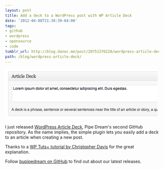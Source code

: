 ```yaml
---
layout: post
title: Add a deck to a WordPress post with WP Article Deck
date: '2012-04-08T21:30:39-04:00'
tags:
- github
- wordpress
- opensource
- code
tumblr_url: http://blog.danoc.me/post/20751376228/wordpress-article-deck
path: /blog/wordpress-article-deck/
---
```


![Screenshot of the Article Deck WordPress plugin](./article-deck-wordpress-plugin.png)

I just released [WordPress Article Deck](https://github.com/bupipedream/WordPress-Article-Deck), Pipe Dream's second GitHub repository. As the name implies, the simple plugin lets you easily add a deck to an article when creating a new post.

Thanks to a [WP Tuts+ tutorial by Christopher Davis](http://wp.tutsplus.com/tutorials/plugins/how-to-create-custom-wordpress-writemeta-boxes/) for the great explanation.

Follow [bupipedream on GitHub](https://github.com/bupipedream) to find out about our latest releases.
